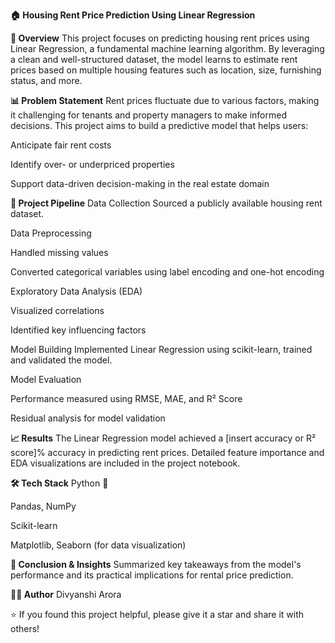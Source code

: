 **🏠 Housing Rent Price Prediction Using Linear Regression**

**📌 Overview**
This project focuses on predicting housing rent prices using Linear Regression, a fundamental machine learning algorithm. By leveraging a clean and well-structured dataset, the model learns to estimate rent prices based on multiple housing features such as location, size, furnishing status, and more.

**📊 Problem Statement**
Rent prices fluctuate due to various factors, making it challenging for tenants and property managers to make informed decisions. This project aims to build a predictive model that helps users:

Anticipate fair rent costs

Identify over- or underpriced properties

Support data-driven decision-making in the real estate domain

**🚀 Project Pipeline**
Data Collection
Sourced a publicly available housing rent dataset.

Data Preprocessing

Handled missing values

Converted categorical variables using label encoding and one-hot encoding

Exploratory Data Analysis (EDA)

Visualized correlations

Identified key influencing factors

Model Building
Implemented Linear Regression using scikit-learn, trained and validated the model.

Model Evaluation

Performance measured using RMSE, MAE, and R² Score

Residual analysis for model validation

**📈 Results**
The Linear Regression model achieved a [insert accuracy or R² score]% accuracy in predicting rent prices. Detailed feature importance and EDA visualizations are included in the project notebook.

**🛠️ Tech Stack**
Python 🐍

Pandas, NumPy

Scikit-learn

Matplotlib, Seaborn (for data visualization)

**📄 Conclusion & Insights**
Summarized key takeaways from the model's performance and its practical implications for rental price prediction.

**👨‍💻 Author**
Divyanshi Arora

⭐️ If you found this project helpful, please give it a star and share it with others!










